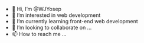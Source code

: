 - 👋 Hi, I’m @WJYosep
- 👀 I’m interested in web development
- 🌱 I’m currently learning front-end web development
- 💞️ I’m looking to collaborate on ...
- 📫 How to reach me ...

<!---
WJYosep/WJYosep is a ✨ special ✨ repository because its `README.md` (this file) appears on your GitHub profile.
You can click the Preview link to take a look at your changes.
--->
